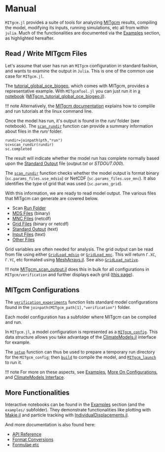 # Manual

`MITgcm.jl` provides a suite of tools for analyzing [MITgcm](https://mitgcm.readthedocs.io/en/latest/?badge=latest) results, compiling the model, modifying its inputs, running simulations, etc all from within `julia`. Much of the functionalities are documented via the [Examples](@ref) section, as highlighted hereafter.

## Read / Write MITgcm Files

Let's assume that user has run an `MITgcm` configuration in standard fashion, and wants to examine the output in `Julia`. This is one of the common use case for `MITgcm.jl`.

The [tutorial\_global\_oce_biogeo](https://mitgcm.readthedocs.io/en/latest/examples/global_oce_biogeo/global_oce_biogeo.html), which comes with MITgcm, provides a representative example. With `MITgcmTool.jl` you can just run it in [a notebook](https://juliaocean.github.io/MarineEcosystemsJuliaCon2021.jl/dev/MITgcm_tutorial_global_oce_biogeo.html) ([MITgcm\_tutorial\_global\_oce\_biogeo.jl](https://juliaocean.github.io/MarineEcosystemsJuliaCon2021.jl/dev/MITgcm_tutorial_global_oce_biogeo.jl)).

!!! note 
    Alternatively, the [MITgcm documentation](https://mitgcm.readthedocs.io/en/latest/getting_started/getting_started.html) explains how to complile and run tutorials at the linux command line. 

Once the model has run, it's output is found in the _run/_ folder (see notebook). The [`scan_rundir`](@ref) function can provide a summary information about files in the _run/_ folder.

```
rundir=joinpath(pth,"run")
sc=scan_rundir(rundir)
sc.completed
```

The result will indicate whether the model run has complete normally based upon the [Standard Output](@ref) file (_output.txt_ or _STDOUT.000_). 

The [`scan_rundir`](@ref) function checks whether the model output is format binary (`sc.params_files.use_mdsio`) or NetCDF (`sc.params_files.use_mnc`). It also identifies the type of grid that was used (`sc.params_grid`).

With this information, we are ready to read model output. The various files that MITgcm can generate are covered below.

- Scan [Run Folder](@ref)
- [MDS Files](@ref) (binary)
- [MNC Files](@ref) (netcdf)
- [Grid Files](@ref) (binary or netcdf)
- [Standard Output](@ref) (text)
- [Input Files](@ref) (text)
- [Other Files](@ref)

Grid variables are often needed for analysis. The grid output can be read from file using either [`GridLoad_mdsio`](@ref) or [`GridLoad_mnc`](@ref). This will return `Γ.XC`, `Γ.YC`, etc formated using [MeshArrays.jl](https://github.com/JuliaClimate/MeshArrays.jl). See also [`GridLoad_native`](@ref).

!!! note 
    [MITgcm\_scan\_output.jl](https://github.com/gaelforget/MITgcm.jl/blob/master/examples/MITgcm_scan_output.jl) does this in bulk for all configurations in `MITgcm/verification` and further displays each grid ([this page](https://gaelforget.github.io/MITgcm.jl/dev/examples/MITgcm_scan_output.html)).

## MITgcm Configurations

The [`verification_experiments`](@ref) function lists standard model configurations found in the `joinpath(MITgcm_path[1],"verification")` folder. 

Each model configuration has a subfolder where MITgcm can be compiled and run. 

In `MITgcm.jl`, a model configuration is represented as a [`MITgcm_config`](@ref). This data structure allows you take advantage of the [ClimateModels.jl](https://github.com/gaelforget/ClimateModels.jl) interface for example.

The [`setup`](@ref) function can thus be used to prepare a temporary run directory for the `MITgcm_config`; then [`build`](@ref) to compile the model, and [`MITgcm_launch`](@ref) to run it.

!!! note
    For more on these aspects, see [Examples](@ref), [More On Configurations](@ref), and [ClimateModels Interface](@ref).

## More Functionalities

Interactive notebooks can be found in the [Examples](@ref) section (and the `examples/` subfolder). They demonstrate functionalities like plotting with [Makie.jl](https://makie.juliaplots.org/stable/) and particle tracking with  [IndividualDisplacements.jl](https://github.com/JuliaClimate/IndividualDisplacements.jl).

And more documentation is also found here:

- [API Reference](@ref)
- [Format Conversions](@ref)
- [Formulae etc](@ref)

